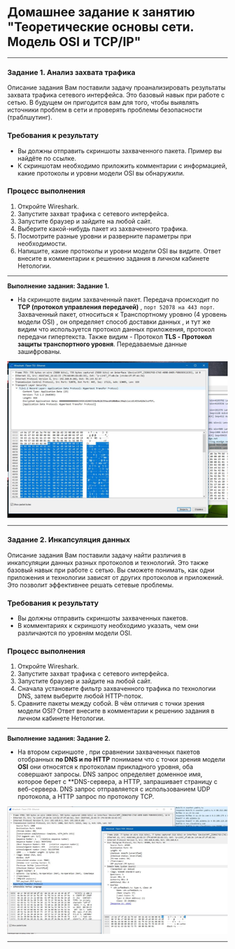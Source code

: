  # Домашнее задание к занятию "Теоретические основы сети. Модель OSI и TCP/IP"

---

### Задание 1. Анализ захвата трафика

Описание задания 
Вам поставили задачу проанализировать результаты захвата трафика сетевого интерфейса. Это базовый навык при работе с сетью. В будущем он пригодится вам для того, чтобы выявлять источники проблем в сети и проверять проблемы безопасности (траблшутинг). 

### Требования к результату
- Вы должны отправить скриншоты захваченного пакета. Пример вы найдёте по ссылке.
- К скриншотам необходимо приложить комментарии с информацией, какие протоколы и уровни модели OSI вы обнаружили. 

### Процесс выполнения
1. Откройте Wireshark.
2. Запустите захват трафика с сетевого интерфейса.
3. Запустите браузер и зайдите на любой сайт.
4. Выберите какой-нибудь пакет из захваченного трафика.
5. Посмотрите разные уровни и разверните параметры при необходимости.
6. Напишите, какие протоколы и уровни модели OSI вы видите. Ответ внесите в комментарии к решению задания в личном кабинете Нетологии.

---
**Выполнение задания: Задание 1.**


* На скриншоте видим захваченный пакет. Передача происходит по **TCP (протокол управления передачей)** , `порт 52078 на 443 порт`. Захваченный пакет, относиться к Транспортному уровню (4 уровень модели OSI) , он определяет способ доставки данных , и тут же видим что используется протокол данных приложения, протокол передачи гипертекста. Также видим - Протокол **TLS - Протокол защиты транспортного уровня**. Передаваемые данные зашифрованы.


![Скриншот_1.jpeg](https://github.com/elekpow/netology/blob/main/net-net_protocol/images/Скриншот_1.jpeg)



--- 



### Задание 2. Инкапсуляция данных 

Описание задания
Вам поставили задачу найти различия в инкапсуляции данных разных протоколов и технологий. Это также базовый навык при работе с сетью. Вы сможете понимать, как одни приложения и технологии зависят от других протоколов и приложений. Это позволит эффективнее решать сетевые проблемы. 

### Требования к результату
- Вы должны отправить скриншоты захваченных пакетов.
- В комментариях к скриншоту необходимо указать, чем они различаются по уровням модели OSI.

### Процесс выполнения
1. Откройте Wireshark.
2. Запустите захват трафика с сетевого интерфейса.
3. Запустите браузер и зайдите на любой сайт.
4. Сначала установите фильтр захваченного трафика по технологии DNS, затем выберите любой HTTP-поток.
5. Сравните пакеты между собой. В чём отличия с точки зрения модели OSI? Ответ внесите в комментарии к решению задания в личном кабинете Нетологии.

---
**Выполнение задания: Задание 2.**


* На втором скриншоте , при сравнении захваченных пакетов отобранных **по DNS и по HTTP** понимаем что с точки зрения модели **OSI** они относятся к протоколам прикладного уровня, оба совершают запросы. DNS запрос определяет доменное имя, которое берет с **DNS-сервера, а HTTP, запрашивает страницу с веб-сервера. DNS запрос отправляется с использованием UDP протокола, а HTTP запрос по протоколу TCP.


![Скриншот_2_2.jpeg](https://github.com/elekpow/netology/blob/main/net-net_protocol/images/Скриншот_2_2.jpeg)




--- 


